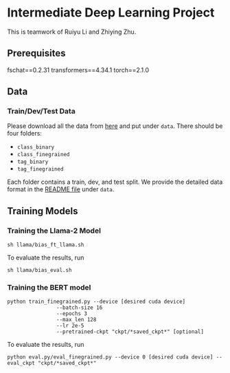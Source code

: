 # Intermediate Deep Learning Project

This is teamwork of Ruiyu Li and Zhiying Zhu.

## Prerequisites 
fschat==0.2.31
transformers==4.34.1
torch==2.1.0

## Data

### Train/Dev/Test Data
Please download all the data from [here](https://drive.google.com/drive/folders/1dLKpaVktAojeQ7so1_Seao_e3iLQ-Egy?usp=sharing) and put under ```data```. There should be four folders:

 - ```class_binary```
 - ```class_finegrained```
 - ```tag_binary``` 
 - ```tag_finegrained```

Each folder contains a train, dev, and test split.  We provide the detailed data format in the [README file](data/README.md) under ```data```.

## Training Models

### Training the Llama-2 Model

```
sh llama/bias_ft_llama.sh
```

To evaluate the results, run
```
sh llama/bias_eval.sh
```

### Training the BERT model

```
python train_finegrained.py --device [desired cuda device] 
                --batch-size 16 
                --epochs 3 
                --max_len 128 
                --lr 2e-5
                --pretrained-ckpt "ckpt/*saved_ckpt*" [optional]
```

To evaluate the results, run
```
python eval.py/eval_finegrained.py --device 0 [desired cuda device] --eval_ckpt "ckpt/*saved_ckpt*"
```
